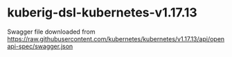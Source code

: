 # kuberig-dsl-kubernetes-v1.17.13

Swagger file downloaded from https://raw.githubusercontent.com/kubernetes/kubernetes/v1.17.13/api/openapi-spec/swagger.json
